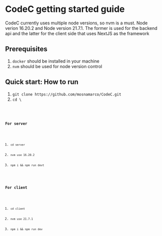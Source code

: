 <h1>CodeC getting started guide</h1>
<p>CodeC currently uses multiple node versions, so nvm is a must. Node verion
    16.20.2 and Node version 21.7.1. The former is used for the backend api and
    the latter for the client side that uses NextJS as the framework

<h2>Prerequisites</h2>
<ol>
    <li><code>docker</code> should be installed in your machine</li>
    <li><code>nvm</code> should be used for node version control</li>
</ol>

<h2>Quick start: How to run</h2>
<ol>
    <li><code>git clone <a>https://github.com/mosnamarco/CodeC.git</a></code></li>
    <li><code>cd \<into cloned repo\><code/></li>
</ol>

<h3>For server</h3>
<ol>
    <li><code>cd server</code></li>
    <li><code>nvm use 16.20.2</code></li>
    <li><code>npm i && npm run devt</code></li>
</ol>

<h3>For client</h3>
<ol>
    <li><code>cd client</code></li>
    <li><code>nvm use 21.7.1</code></li>
    <li><code>npm i && npm run dev</code></li>
</ol>


